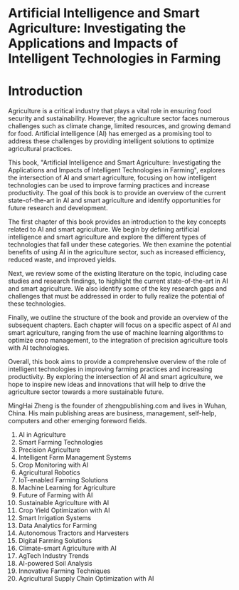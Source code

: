 # Artificial Intelligence and Smart Agriculture: Investigating the Applications and Impacts of Intelligent Technologies in Farming

# Introduction

Agriculture is a critical industry that plays a vital role in ensuring food security and sustainability. However, the agriculture sector faces numerous challenges such as climate change, limited resources, and growing demand for food. Artificial intelligence (AI) has emerged as a promising tool to address these challenges by providing intelligent solutions to optimize agricultural practices.

This book, "Artificial Intelligence and Smart Agriculture: Investigating the Applications and Impacts of Intelligent Technologies in Farming", explores the intersection of AI and smart agriculture, focusing on how intelligent technologies can be used to improve farming practices and increase productivity. The goal of this book is to provide an overview of the current state-of-the-art in AI and smart agriculture and identify opportunities for future research and development.

The first chapter of this book provides an introduction to the key concepts related to AI and smart agriculture. We begin by defining artificial intelligence and smart agriculture and explore the different types of technologies that fall under these categories. We then examine the potential benefits of using AI in the agriculture sector, such as increased efficiency, reduced waste, and improved yields.

Next, we review some of the existing literature on the topic, including case studies and research findings, to highlight the current state-of-the-art in AI and smart agriculture. We also identify some of the key research gaps and challenges that must be addressed in order to fully realize the potential of these technologies.

Finally, we outline the structure of the book and provide an overview of the subsequent chapters. Each chapter will focus on a specific aspect of AI and smart agriculture, ranging from the use of machine learning algorithms to optimize crop management, to the integration of precision agriculture tools with AI technologies.

Overall, this book aims to provide a comprehensive overview of the role of intelligent technologies in improving farming practices and increasing productivity. By exploring the intersection of AI and smart agriculture, we hope to inspire new ideas and innovations that will help to drive the agriculture sector towards a more sustainable future.

MingHai Zheng is the founder of zhengpublishing.com and lives in Wuhan, China. His main publishing areas are business, management, self-help, computers and other emerging foreword fields.



1. AI in Agriculture
2. Smart Farming Technologies
3. Precision Agriculture
4. Intelligent Farm Management Systems
5. Crop Monitoring with AI
6. Agricultural Robotics
7. IoT-enabled Farming Solutions
8. Machine Learning for Agriculture
9. Future of Farming with AI
10. Sustainable Agriculture with AI
11. Crop Yield Optimization with AI
12. Smart Irrigation Systems
13. Data Analytics for Farming
14. Autonomous Tractors and Harvesters
15. Digital Farming Solutions
16. Climate-smart Agriculture with AI
17. AgTech Industry Trends
18. AI-powered Soil Analysis
19. Innovative Farming Techniques
20. Agricultural Supply Chain Optimization with AI


